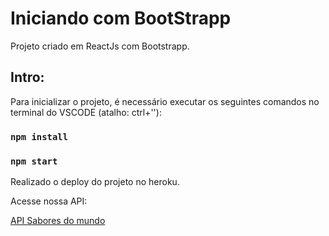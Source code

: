 # Iniciando com BootStrapp

Projeto criado em ReactJs com Bootstrapp.

## Intro:

Para inicializar o projeto, é necessário executar os seguintes comandos no terminal do VSCODE (atalho: ctrl+''):

### `npm install`

### `npm start`

Realizado o deploy do projeto no heroku.

Acesse nossa API:

<a href="https://api-sabores-do-mundo-frontend.herokuapp.com/"> API Sabores do mundo</a>
